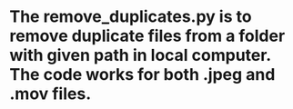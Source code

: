 # The remove_duplicates.py is to remove duplicate files from a folder with given path in local computer. The code works for both .jpeg and .mov files. 
